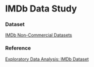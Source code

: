 <h1>IMDb Data Study</h1>

<h3>Dataset</h3>
<a href='https://developer.imdb.com/non-commercial-datasets/'>IMDb Non-Commercial Datasets</a>

<h3>Reference</h3>
<a href='https://medium.com/analytics-vidhya/exploratory-data-analysis-imdb-dataset-cff0c3991ad5'>Exploratory Data Analysis: IMDb Dataset</a>
